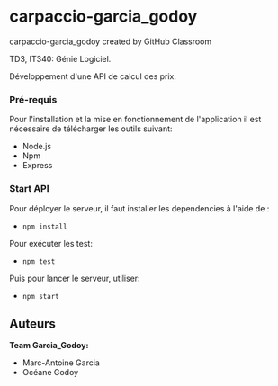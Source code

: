 # carpaccio-garcia_godoy
carpaccio-garcia_godoy created by GitHub Classroom

TD3, IT340: Génie Logiciel.

Développement d'une API de calcul des prix.


### Pré-requis

Pour l'installation et la mise en fonctionnement de l'application il est nécessaire de télécharger les outils suivant:

- Node.js
- Npm
- Express

### Start API

Pour déployer le serveur, il faut installer les dependencies à l'aide de :
- `npm install`

Pour exécuter les test:
- `npm test`

Puis pour lancer le serveur, utiliser:
- `npm start`

## Auteurs

**Team Garcia_Godoy:**

- Marc-Antoine Garcia
- Océane Godoy

